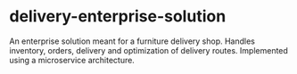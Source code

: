 # delivery-enterprise-solution
An enterprise solution meant for a furniture delivery shop. Handles inventory, orders, delivery and optimization of delivery routes. Implemented using a microservice architecture.

